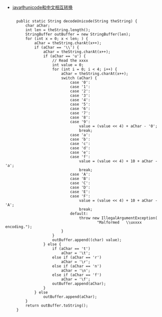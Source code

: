  - [java中unicode和中文相互转换](http://blog.csdn.net/yangbobo1992/article/details/8556193)
 
<pre>
<code>
     public static String decodeUnicode(String theString) {
         char aChar;
         int len = theString.length();
         StringBuffer outBuffer = new StringBuffer(len);
         for (int x = 0; x < len; ) {
             aChar = theString.charAt(x++);
             if (aChar == '\\') {
                 aChar = theString.charAt(x++);
                 if (aChar == 'u') {
                     // Read the xxxx
                     int value = 0;
                     for (int i = 0; i < 4; i++) {
                         aChar = theString.charAt(x++);
                         switch (aChar) {
                             case '0':
                             case '1':
                             case '2':
                             case '3':
                             case '4':
                             case '5':
                             case '6':
                             case '7':
                             case '8':
                             case '9':
                                 value = (value << 4) + aChar - '0';
                                 break;
                             case 'a':
                             case 'b':
                             case 'c':
                             case 'd':
                             case 'e':
                             case 'f':
                                 value = (value << 4) + 10 + aChar - 'a';
                                 break;
                             case 'A':
                             case 'B':
                             case 'C':
                             case 'D':
                             case 'E':
                             case 'F':
                                 value = (value << 4) + 10 + aChar - 'A';
                                 break;
                             default:
                                 throw new IllegalArgumentException(
                                         "Malformed   \\uxxxx   encoding.");
                         }
                     }
                     outBuffer.append((char) value);
                 } else {
                     if (aChar == 't')
                         aChar = '\t';
                     else if (aChar == 'r')
                         aChar = '\r';
                     else if (aChar == 'n')
                         aChar = '\n';
                     else if (aChar == 'f')
                         aChar = '\f';
                     outBuffer.append(aChar);
                 }
             } else
                 outBuffer.append(aChar);
         }
         return outBuffer.toString();
     }
     
</code>
</pre>